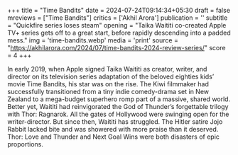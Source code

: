 +++
title = "Time Bandits"
date = 2024-07-24T09:14:34+05:30
draft = false
mreviews = ["Time Bandits"]
critics = ['Akhil Arora']
publication = ''
subtitle = "Quickfire series loses steam"
opening = "Taika Waititi co-created Apple TV+ series gets off to a great start, before rapidly descending into a padded mess."
img = 'time-bandits.webp'
media = 'print'
source = "https://akhilarora.com/2024/07/time-bandits-2024-review-series/"
score = 4
+++

In early 2019, when Apple signed Taika Waititi as creator, writer, and director on its television series adaptation of the beloved eighties kids’ movie Time Bandits, his star was on the rise. The Kiwi filmmaker had successfully transitioned from a tiny indie comedy-drama set in New Zealand to a mega-budget superhero romp part of a massive, shared world. Better yet, Waititi had reinvigorated the God of Thunder’s forgettable trilogy with Thor: Ragnarok. All the gates of Hollywood were swinging open for the writer-director. But since then, Waititi has struggled. The Hitler satire Jojo Rabbit lacked bite and was showered with more praise than it deserved. Thor: Love and Thunder and Next Goal Wins were both disasters of epic proportions.
